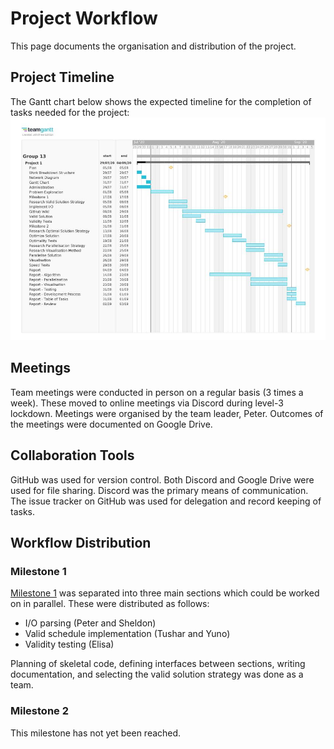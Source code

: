 # Project Workflow
This page documents the organisation and distribution of the project.
## Project Timeline
The Gantt chart below shows the expected timeline for the completion of
tasks needed for the project:
 ![](images/Gantt_Chart.jpg)
 
## Meetings
Team meetings were conducted in person on a regular basis (3 times a week). 
These moved to online meetings via Discord during level-3 lockdown.
Meetings were organised by the team leader, Peter.
Outcomes of the meetings were documented on Google Drive.

## Collaboration Tools
GitHub was used for version control.
Both Discord and Google Drive were used for file sharing.
Discord was the primary means of communication.
The issue tracker on GitHub was used for delegation and record keeping of tasks.

## Workflow Distribution
### Milestone 1
[Milestone 1](Milestone1.md) was separated into three main sections which could be
worked on in parallel. These were distributed as follows:
- I/O parsing (Peter and Sheldon)
- Valid schedule implementation (Tushar and Yuno)
- Validity testing (Elisa)

Planning of skeletal code, defining interfaces between sections, writing documentation, 
and selecting the valid solution strategy was done as a team.

### Milestone 2
This milestone has not yet been reached.
